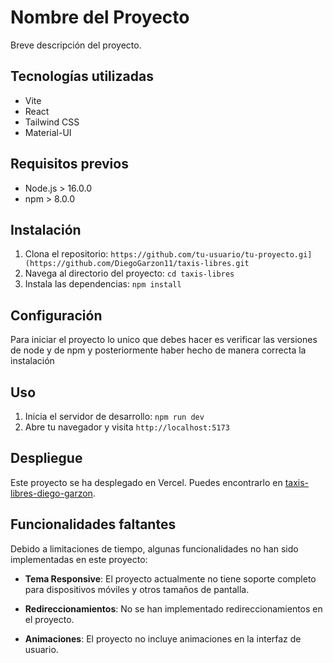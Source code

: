 # Nombre del Proyecto

Breve descripción del proyecto.

## Tecnologías utilizadas

-  Vite
-  React
-  Tailwind CSS
-  Material-UI

## Requisitos previos

-  Node.js > 16.0.0
-  npm  > 8.0.0

## Instalación

1. Clona el repositorio: `https://github.com/tu-usuario/tu-proyecto.gi](https://github.com/DiegoGarzon11/taxis-libres.git`
2. Navega al directorio del proyecto: `cd taxis-libres`
3. Instala las dependencias: `npm install`

## Configuración

Para iniciar el proyecto lo unico que debes hacer es verificar las versiones de node y de npm y posteriormente haber hecho de manera correcta la instalación

## Uso

1. Inicia el servidor de desarrollo: `npm run dev`
2. Abre tu navegador y visita `http://localhost:5173`


## Despliegue

Este proyecto se ha desplegado en Vercel. Puedes encontrarlo en [taxis-libres-diego-garzon](https://taxis-libres-diego-garzon.vercel.app/).

## Funcionalidades faltantes

Debido a limitaciones de tiempo, algunas funcionalidades no han sido implementadas en este proyecto:

-  **Tema Responsive**: El proyecto actualmente no tiene soporte completo para dispositivos móviles y otros tamaños de pantalla.

-  **Redireccionamientos**: No se han implementado redireccionamientos en el proyecto.

-  **Animaciones**: El proyecto no incluye animaciones en la interfaz de usuario.


